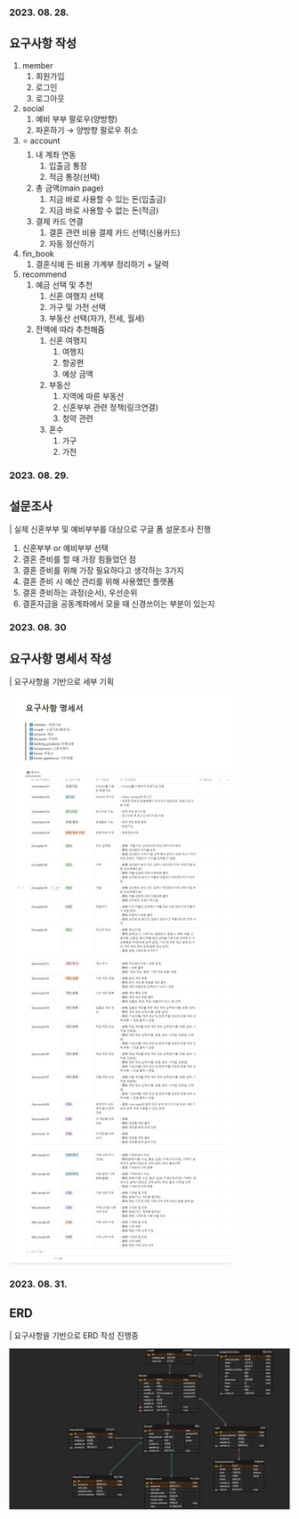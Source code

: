 ### 2023. 08. 28.

## 요구사항 작성

1. member
    1. 회원가입
    2. 로그인
    3. 로그아웃
2. social
    1. 예비 부부 팔로우(양방향)
    2. 파혼하기 → 양방향 팔로우 취소
3. ⭐ account
    1. 내 계좌 연동
        1. 입출금 통장
        2. 적금 통장(선택)
    2. 총 금액(main page)
        1. 지금 바로 사용할 수 있는 돈(입출금)
        2. 지금 바로 사용할 수 없는 돈(적금)
    3. 결제 카드 연결
        1. 결혼 관련 비용 결제 카드 선택(신용카드)
        2. 자동 정산하기
4. fin_book
    1. 결혼식에 든 비용 가계부 정리하기 + 달력
5. recommend
    1. 예금 선택 및 추천
        1. 신혼 여행지 선택
        2. 가구 및 가전 선택
        3. 부동산 선택(자가, 전세, 월세)
    2. 잔액에 따라 추천해줌
        1. 신혼 여행지
            1. 여행지
            2. 항공편
            3. 예상 금액
        2. 부동산
            1. 지역에 따른 부동산
            2. 신혼부부 관련 정책(링크연결)
            3. 청약 관련
        3. 혼수
            1. 가구
            2. 가전


### 2023. 08. 29.

## 설문조사
| 실제 신혼부부 및 예비부부를 대상으로 구글 폼 설문조사 진행

1. 신혼부부 or 예비부부 선택
2. 결혼 준비를 할 때 가장 힘들었던 점
3. 결혼 준비를 위해 가장 필요하다고 생각하는 3가지
4. 결혼 준비 시 예산 관리를 위해 사용했던 플랫폼
5. 결혼 준비하는 과정(순서), 우선순위
6. 결혼자금을 공동계좌에서 모을 때 신경쓰이는 부분이 있는지


### 2023. 08. 30

## 요구사항 명세서 작성
| 요구사항을 기반으로 세부 기획

![요구사항명세서.gif](src/요구사항명세서.png)


### 2023. 08. 31.

## ERD
| 요구사항을 기반으로 ERD 작성 진행중

![ERD.gif](src/ERD.png)

